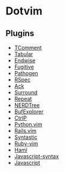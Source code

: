 Dotvim
======


Plugins
-------


*  [TComment](https://github.com/tomtom/tcomment_vim)
*  [Tabular](https://github.com/godlygeek/tabular)
*  [Endwise](https://github.com/tpope/vim-endwise)
*  [Fugitive](https://github.com/tpope/vim-fugitive)
*  [Pathogen](https://github.com/tpope/vim-pathogen)
*  [RSpec](https://github.com/thoughtbot/vim-rspec)
*  [Ack](https://github.com/mileszs/ack.vim)
*  [Surround](https://github.com/tpope/vim-surround)
*  [Repeat](https://github.com/tpope/vim-repeat)
*  [NERDTree](https://github.com/scrooloose/nerdtree)
*  [BufExplorer](https://github.com/scrooloose/nerdtree)
*  [CtrlP](https://github.com/kien/ctrlp.vim)
*  [Python.vim](https://github.com/hdima/python-syntax)
*  [Rails.vim](https://github.com/tpope/vim-rails)
*  [Syntastic](https://github.com/scrooloose/syntastic)
*  [Ruby-vim](https://github.com/vim-ruby/vim-ruby)
*  [Haml](https://github.com/tpope/vim-haml)
*  [Javascript-syntax](https://github.com/jelera/vim-javascript-syntax)
*  [Javascript](https://github.com/pangloss/vim-javascript)
